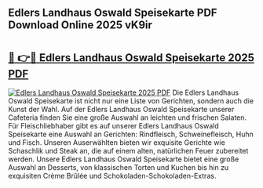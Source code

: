 ## Edlers Landhaus Oswald Speisekarte PDF Download Online 2025 vK9ir

# <h2><a href="http://gc5kkdn.nevu.top/?p=Edlers+Landhaus+Oswald+Speisekarte">🔗 👉🔴 Edlers Landhaus Oswald Speisekarte 2025 PDF</a></h2>

[![Edlers Landhaus Oswald Speisekarte 2025 PDF](https://i.imgur.com/dBaPXMq.png)](http://gc5kkdn.nevu.top/?p=Edlers+Landhaus+Oswald+Speisekarte)
Die Edlers Landhaus Oswald Speisekarte ist nicht nur eine Liste von Gerichten, sondern auch die Kunst der Wahl. Auf der Edlers Landhaus Oswald Speisekarte unserer Cafeteria finden Sie eine große Auswahl an leichten und frischen Salaten. Für Fleischliebhaber gibt es auf unserer Edlers Landhaus Oswald Speisekarte eine Auswahl an Gerichten: Rindfleisch, Schweinefleisch, Huhn und Fisch. Unseren Auserwählten bieten wir exquisite Gerichte wie Schaschlik und Steak an, die auf einem alten, natürlichen Feuer zubereitet werden. Unsere Edlers Landhaus Oswald Speisekarte bietet eine große Auswahl an Desserts, von klassischen Torten und Kuchen bis hin zu exquisiten Crème Brûlée und Schokoladen-Schokoladen-Extras.
